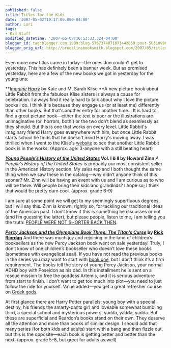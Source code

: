 ```yaml
---
published: false
title: Titles for the Kids
date: '2007-05-02T19:17:00.000-04:00'
author: Lori
tags:
- Kid Stuff
modified_datetime: '2007-05-08T16:53:33.324-04:00'
blogger_id: tag:blogger.com,1999:blog-5767374071871443859.post-5031899014365874354
blogger_orig_url: http://brooklinebooksmith.blogspot.com/2007/05/titles-for-kids.html
---
```

Even more new titles came in today—the ones Jon couldn’t get to yesterday. This has definitely been a banner week. But as promised yesterday, here are a few of the new books we got in yesterday for the young’uns:

**[_Imagine Harry_](http://brookline.booksense.com/NASApp/store/Product?s=showproduct&isbn=9780152057046) by Kate and M. Sarah Klise
**A new picture book about Little Rabbit from the fabulous Klise sisters is always a cause for celebration. I always find it really hard to talk about why I love the picture books I do. I think it is because they engage us (or at least me) differently than other books. But that's another entry for another time… It is hard to find a great picture book—either the text is poor or the illustrations are unimaginative (or, horrors, both!) or the two don’t blend as seamlessly as they should. But this is one that works on every level. Little Rabbit's imaginary friend Harry goes everywhere with him, but once Little Rabbit starts school he finds that he doesn't mind Harry's moving away. I was thrilled when I went to the Klise's [website](http://kateandsarahklise.com/) to see that another Little Rabbit book is in the works. (Approx. age: 3-anyone with a still beating heart)

**[_Young People’s History of the United States_](http://www.brooklinebooksmith.com/Events/MainEvent.html) Vol. I & II by Howard Zinn**
_A People’s History of the United States_ is probably our most consistent seller in the American History section. My sales rep and I both thought the same thing when we saw these in the catalog—why didn’t anyone think of this sooner? Mr. Zinn will be having an event with us and I am curious as to who will be there. Will people bring their kids and grandkids? I hope so; I think that would be pretty darn cool. (approx. grade 6-9)

I am sure at some point we will get to my seemingly superfluous degrees, but I will say this. Zinn is known, rightly so, for tackling our traditional ideas of the American past. I don’t know if this is something he discusses or not (and I’m guessing the latter), but please people, listen to me, I am telling you the truth: [PEOPLE WERE NOT SHORTER BACK THEN](http://www.bu.edu/washjocenter/newswire_pg/fall2006/conn/Myths.htm).

**[_Percy Jackson and the Olympians Book Three: The Titan’s Curse_](http://brookline.booksense.com/NASApp/store/Product?s=showproduct&isbn=9781423101451) by [Rick Riordan](http://rickriordan.blogspot.com/)**[](http://rickriordan.blogspot.com/)
And there was much joy and rejoicing in the land of children’s booksellers as the new Percy Jackson book went on sale yesterday! Truly, I don’t know of one children’s bookseller who doesn’t love these books (sometimes with evangelical zeal). If you have not read the previous books in the series you may want to start with [book one](http://brookline.booksense.com/NASApp/store/Product?s=showproduct&isbn=9780786838653), but I don’t think it’s a firm requirement. The books tell the story of young Percy Jackson, your normal ADHD boy with Poseidon as his dad. In this installment he is sent on a rescue mission to free the goddess Artemis, and it is serious adventure from start to finish. I don’t want to get too much into plot—you need to just follow the ride for yourself. Value added—you get a great refresher course on [Greek gods](http://www.acemodels.gr/models.asp?cid=2796).

At first glance there are Harry Potter parallels: young boy with a special destiny, his friends the smarty-pants girl and loveable somewhat bumbling third, a special school and mysterious powers, yadda, yadda, yadda. But these are superficial and Reardon’s books stand on their own. They deserve all the attention and more than books of similar design. I should add that many series (for both kids and adults) start with a bang and then fizzle out, but this is the opposite—each book is getting better and better than the next. (approx. grade 5-8, but great for adults as well)